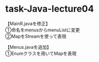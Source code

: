 # task-Java-lecture04

【MainR.javaを修正】  
①命名をmenusからmenuListに変更  
②MapをStreamを使って表現

【Menus.javaを追加】  
①Enumクラスを用いてMapを表現
